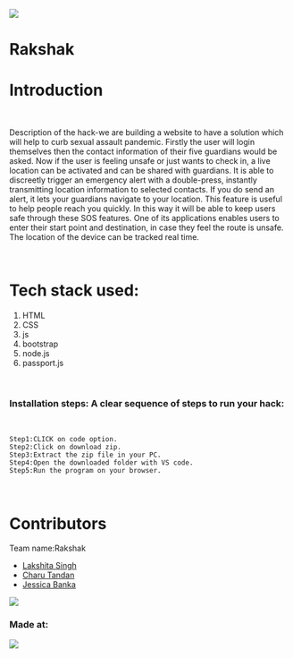 <a href="https://www.hack36.com/"><img src="https://user-images.githubusercontent.com/77248016/114281077-ea622700-9a59-11eb-9960-23764e7097e3.png"></a>

# Rakshak

<h1>Introduction</h1>  <BR>
    
Description of the hack-we are building a website to have a solution which will help to curb sexual assault pandemic. Firstly the user will login themselves then the contact information of their five guardians would be asked. Now if the user is feeling unsafe or just wants to check in, a live location can be activated and can be shared with guardians. It is able to discreetly trigger an emergency alert with a double-press, instantly transmitting location information to selected contacts. If you do send an alert, it  lets your guardians navigate to your location. This feature is useful to help people reach you quickly. In this way it will be able to keep users safe through these SOS features. One of its applications enables users to enter their start point and destination, in case they feel the route is unsafe. The location of the device can be tracked real time.

<BR>
    <h1>Tech stack used:</h1>
        <ol>
            <li>HTML</li>
            <li>CSS</li>
            <li>js</li>
            <li>bootstrap</li>
            <li>node.js</li>
            <li>passport.js</li>
        </ol>
        <BR>

<h3>Installation steps: A clear sequence of steps to run your hack:</h3><BR>
    
    Step1:CLICK on code option. 
    Step2:Click on download zip.
    Step3:Extract the zip file in your PC.
    Step4:Open the downloaded folder with VS code.
    Step5:Run the program on your browser.
    
<BR>
    <h1>Contributors</h1>
    Team name:Rakshak
    <ul>
        <a href="https://github.com/laks1806"> <li>Lakshita Singh</li></a>
           <a href="https://github.com/Charu2518"><li>Charu Tandan</li></a>
           <a href="https://github.com/jb3081"><li>Jessica Banka</li></a>
    </ul>
            
<img src="https://user-images.githubusercontent.com/77248016/114280700-298f7880-9a58-11eb-97e0-83ac75651540.jpeg"> 

<h3>Made at:</h3>
<a href="https://www.hack36.com/"><img src="https://user-images.githubusercontent.com/77248016/114281077-ea622700-9a59-11eb-9960-23764e7097e3.png"></a>




